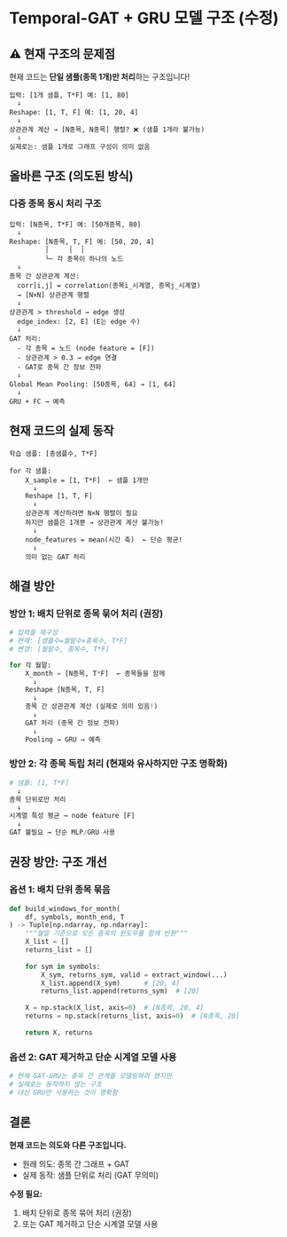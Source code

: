 # Temporal-GAT + GRU 모델 구조 (수정)

## ⚠️ 현재 구조의 문제점

현재 코드는 **단일 샘플(종목 1개)만 처리**하는 구조입니다!

```
입력: [1개 샘플, T*F] 예: [1, 80]
  ↓
Reshape: [1, T, F] 예: [1, 20, 4]
  ↓
상관관계 계산 → [N종목, N종목] 행렬? ❌ (샘플 1개라 불가능)
  ↓
실제로는: 샘플 1개로 그래프 구성이 의미 없음
```

## 올바른 구조 (의도된 방식)

### 다중 종목 동시 처리 구조

```
입력: [N종목, T*F] 예: [50개종목, 80]
  ↓
Reshape: [N종목, T, F] 예: [50, 20, 4]
         │     │  │
         └─ 각 종목이 하나의 노드
  ↓
종목 간 상관관계 계산:
  corr[i,j] = correlation(종목i_시계열, 종목j_시계열)
  → [N×N] 상관관계 행렬
  ↓
상관관계 > threshold → edge 생성
  edge_index: [2, E] (E는 edge 수)
  ↓
GAT 처리:
  - 각 종목 = 노드 (node feature = [F])
  - 상관관계 > 0.3 → edge 연결
  - GAT로 종목 간 정보 전파
  ↓
Global Mean Pooling: [50종목, 64] → [1, 64]
  ↓
GRU + FC → 예측
```

## 현재 코드의 실제 동작

```
학습 샘플: [총샘플수, T*F]

for 각 샘플:
    X_sample = [1, T*F]  ← 샘플 1개만
      ↓
    Reshape [1, T, F]
      ↓
    상관관계 계산하려면 N×N 행렬이 필요
    하지만 샘플은 1개뿐 → 상관관계 계산 불가능!
      ↓
    node_features = mean(시간 축)  ← 단순 평균!
      ↓
    의미 없는 GAT 처리
```

## 해결 방안

### 방안 1: 배치 단위로 종목 묶어 처리 (권장)

```python
# 입력을 재구성
# 현재: [샘플수=월말수×종목수, T*F]
# 변경: [월말수, 종목수, T*F]

for 각 월말:
    X_month = [N종목, T*F]  ← 종목들을 함께
      ↓
    Reshape [N종목, T, F]
      ↓
    종목 간 상관관계 계산 (실제로 의미 있음!)
      ↓
    GAT 처리 (종목 간 정보 전파)
      ↓
    Pooling → GRU → 예측
```

### 방안 2: 각 종목 독립 처리 (현재와 유사하지만 구조 명확화)

```python
# 샘플: [1, T*F]
  ↓
종목 단위로만 처리
  ↓
시계열 특성 평균 → node feature [F]
  ↓
GAT 불필요 → 단순 MLP/GRU 사용
```

## 권장 방안: 구조 개선

### 옵션 1: 배치 단위 종목 묶음

```python
def build_windows_for_month(
    df, symbols, month_end, T
) -> Tuple[np.ndarray, np.ndarray]:
    """월말 기준으로 모든 종목의 윈도우를 함께 반환"""
    X_list = []
    returns_list = []
    
    for sym in symbols:
        X_sym, returns_sym, valid = extract_window(...)
        X_list.append(X_sym)      # [20, 4]
        returns_list.append(returns_sym)  # [20]
    
    X = np.stack(X_list, axis=0)  # [N종목, 20, 4]
    returns = np.stack(returns_list, axis=0)  # [N종목, 20]
    
    return X, returns
```

### 옵션 2: GAT 제거하고 단순 시계열 모델 사용

```python
# 현재 GAT-GRU는 종목 간 관계를 모델링하려 했지만
# 실제로는 동작하지 않는 구조
# 대신 GRU만 사용하는 것이 명확함
```

## 결론

**현재 코드는 의도와 다른 구조입니다.**
- 원래 의도: 종목 간 그래프 + GAT
- 실제 동작: 샘플 단위로 처리 (GAT 무의미)

**수정 필요:**
1. 배치 단위로 종목 묶어 처리 (권장)
2. 또는 GAT 제거하고 단순 시계열 모델 사용

